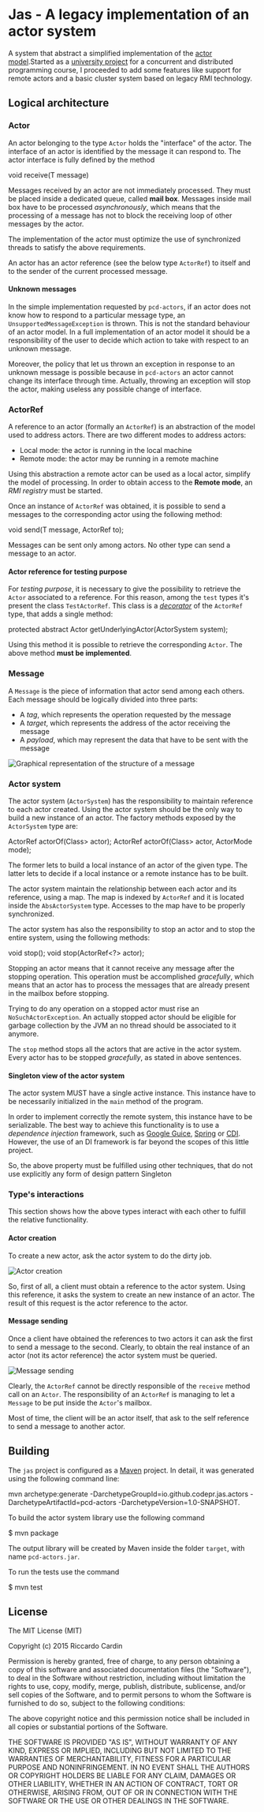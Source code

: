 # Jas - A legacy implementation of an actor system

A system that abstract a simplified implementation of
the [actor model](https://en.wikipedia.org/wiki/Actor_model).Started as
a [university project](https://github.com/codepr/pcd-actors) for a concurrent
and distributed programming course, I proceeded to add some features like
support for remote actors and a basic cluster system based on legacy RMI
technology.

## Logical architecture

### Actor
An actor belonging to the type `Actor` holds the "interface" of the actor. The interface of an actor is identified by
the message it can respond to. The actor interface is fully defined by the method

void receive(T message)

Messages received by an actor are not immediately processed. They must be placed inside a dedicated queue, called
**mail box**. Messages inside mail box have to be processed *asynchronously*, which means that the processing of a
message has not to block the receiving loop of other messages by the actor.

The implementation of the actor must optimize the use of synchronized threads to satisfy the above requirements.

An actor has an actor reference (see the below type `ActorRef`) to itself and to the sender of the current processed
message.

#### Unknown messages

In the simple implementation requested by `pcd-actors`, if an actor does not know how to respond to a particular message
type, an `UnsupportedMessageException` is thrown. This is not the standard behaviour of an actor model. In a full
implementation of an actor model it should be a responsibility of the user to decide which action to take with respect
to an unknown message.

Moreover, the policy that let us thrown an exception in response to an unknown message is possible because in
`pcd-actors` an actor cannot change its interface through time. Actually, throwing an exception will stop the actor,
making useless any possible change of interface.

### ActorRef

A reference to an actor (formally an `ActorRef`) is an abstraction of the model used to address actors. There are two
different modes to address actors:

* Local mode: the actor is running in the local machine
* Remote mode: the actor may be running in a remote machine

Using this abstraction a remote actor can be used as a local actor, simplify the
model of processing. In order to obtain access to the **Remote mode**, an *RMI registry*
must be started.

Once an instance of `ActorRef` was obtained, it is possible to send a messages to the corresponding actor using the
following method:

void send(T message, ActorRef to);

 Messages can be sent only among actors. No other type can send a message to an
actor.

#### Actor reference for testing purpose

For *testing purpose*, it is necessary to give the possibility to retrieve the `Actor` associated to a reference. For
this reason, among the `test` types it's present the class `TestActorRef`. This class is a
[*decorator*](http://www.slideshare.net/RiccardoCardin/design-pattern-strutturali) of the `ActorRef`
type, that adds a single method:

protected abstract Actor<T> getUnderlyingActor(ActorSystem system);

Using this method it is possible to retrieve the corresponding `Actor`. The above method **must be implemented**.

### Message

A `Message` is the piece of information that actor send among each others. Each message should be logically divided into
three parts:

* A *tag*, which represents the operation requested by the message
* A *target*, which represents the address of the actor receiving the message
* A *payload*, which may represent the data that have to be sent with the message

![Graphical representation of the structure of a message](http://www.math.unipd.it/~rcardin/pcd/pcd-actors/Message%20structure.png)

### Actor system
The actor system (`ActorSystem`) has the responsibility to maintain reference to each actor created. Using the actor
system should be the only way to build a new instance of an actor. The factory methods exposed by the `ActorSystem` type
are:

ActorRef<? extends Message> actorOf(Class<Actor<?>> actor);
ActorRef<? extends Message> actorOf(Class<Actor<?>> actor, ActorMode mode);

The former lets to build a local instance of an actor of the given type. The latter lets to decide if a local instance
or a remote instance has to be built.

The actor system maintain the relationship between each actor and its reference, using a map. The map is indexed by
`ActorRef` and it is located inside the `AbsActorSystem` type. Accesses to the map have to be properly synchronized.

The actor system has also the responsibility to stop an actor and to stop the entire system, using the following
methods:

void stop();
void stop(ActorRef<?> actor);

Stopping an actor means that it cannot receive any message after the stopping operation. This operation must be accomplished
*gracefully*, which means that an actor has to process the messages that are already present in the mailbox before
stopping.

Trying to do any operation on a stopped actor must rise an `NoSuchActorException`. An actually stopped actor
should be eligible for garbage collection by the JVM an no thread should be associated to it anymore.

The `stop` method stops all the actors that are active in the actor system. Every actor has to be stopped *gracefully*,
as stated in above sentences.

#### Singleton view of the actor system

The actor system MUST have a single active instance. This instance have to be necessarily initialized in the `main`
method of the program.

In order to implement correctly the remote system, this instance have to be serializable. The best way to achieve this
functionality is to use a *dependence injection* framework, such as [Google Guice](https://github.com/google/guice),
[Spring](http://projects.spring.io/spring-framework/) or [CDI](http://docs.oracle.com/javaee/6/tutorial/doc/giwhl.html).
However, the use of an DI framework is far beyond the scopes of this little project.

So, the above property must be fulfilled using other techniques, that do not use explicitly any form of design pattern
Singleton

### Type's interactions

This section shows how the above types interact with each other to fulfill the relative functionality.

#### Actor creation
To create a new actor, ask the actor system to do the dirty job.

![Actor creation](http://www.math.unipd.it/~rcardin/pcd/pcd-actors/Actor%20creation.png)

So, first of all, a client must obtain a reference to the actor system. Using this reference, it asks the system to
create an new instance of an actor. The result of this request is the actor reference to the actor.

#### Message sending

Once a client have obtained the references to two actors it can ask the first to send a message to the second. Clearly,
to obtain the real instance of an actor (not its actor reference) the actor system must be queried.

![Message sending](http://www.math.unipd.it/~rcardin/pcd/pcd-actors/Message%20sending_1.png)

Clearly, the `ActorRef` cannot be directly responsible of the `receive` method call on an `Actor`. The responsibility of
an `ActorRef` is managing to let a `Message` to be put inside the `Actor`'s mailbox.

Most of time, the client will be an actor itself, that ask to the self reference to send a message to another actor.

## Building

The `jas` project is configured as a [Maven](https://maven.apache.org/) project. In detail, it was generated using the following command line:

mvn archetype:generate -DarchetypeGroupId=io.github.codepr.jas.actors -DarchetypeArtifactId=pcd-actors -DarchetypeVersion=1.0-SNAPSHOT.

To build the actor system library use the following command

$ mvn package

The output library will be created by Maven inside the folder `target`, with name `pcd-actors.jar`.

To run the tests use the command

$ mvn test

## License

The MIT License (MIT)

Copyright (c) 2015 Riccardo Cardin

Permission is hereby granted, free of charge, to any person obtaining a copy of this software and associated
documentation files (the "Software"), to deal in the Software without restriction, including without limitation the
rights to use, copy, modify, merge, publish, distribute, sublicense, and/or sell copies of the Software, and to permit
persons to whom the Software is furnished to do so, subject to the following conditions:

The above copyright notice and this permission notice shall be included in all copies or substantial portions of the
Software.

THE SOFTWARE IS PROVIDED "AS IS", WITHOUT WARRANTY OF ANY KIND, EXPRESS OR IMPLIED, INCLUDING BUT NOT LIMITED TO THE
WARRANTIES OF MERCHANTABILITY, FITNESS FOR A PARTICULAR PURPOSE AND NONINFRINGEMENT. IN NO EVENT SHALL THE AUTHORS OR
COPYRIGHT HOLDERS BE LIABLE FOR ANY CLAIM, DAMAGES OR OTHER LIABILITY, WHETHER IN AN ACTION OF CONTRACT, TORT OR
OTHERWISE, ARISING FROM, OUT OF OR IN CONNECTION WITH THE SOFTWARE OR THE USE OR OTHER DEALINGS IN THE SOFTWARE.
